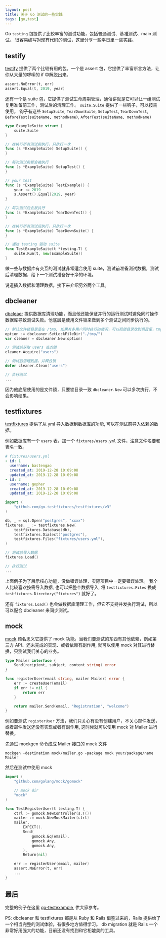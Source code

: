 ```yaml
---
layout: post
title: 关于 Go 测试的一些实践
tags: [go,test]
---
```


Go `testing` 包提供了比较丰富的测试功能，包括普通测试、基准测试、main 测试。
很容易编写对现有代码的测试，这里分享一些平日里一些实践。

## testify

[testify](https://github.com/stretchr/testify) 提供了两个比较有用的包。一个是 assert 包，它提供了丰富断言方法，让你从大量的啰嗦的 if 中解脱出来。

```go
assert.NoError(t, err)
assert.Equal(t, 2019, year)
```

还有一个是 suite 包，它提供了测试生命周期管理，通俗讲就是它可以让一组测试复用准备前工作，测试后的清理工作。
`suite.Suite` 提供了一些钩子，可以按需使用。
钩子有这些 `SetupSuite`, `TearDownSuite`, `SetupTest`, `TearDownTest`, `BeforeTest(suiteName, methodName)`, `AfterTest(suiteName, methodName)`

```go
type ExampleSuite struct {
    suite.Suite
}

// 在执行所有测试前执行，只执行一次
func (s *ExampleSuite) SetupSuite() {
}

// 每次测试前都会被执行
func (s *ExampleSuite) SetupTest() {
}

// your test
func (s *ExampleSuite) TestExample() {
    year := 2019
    s.Assert().Equal(2019, year)
}

// 每次测试后会被执行
func (s *ExampleSuite) TearDownTest() {
}

// 在执行所有测试后执行，只执行一次
func (s *ExampleSuite) TearDownSuite() {
}

// 通过 testing 驱动 suite
func TestExampleSuite(t *testing.T) {
    suite.Run(t, new(ExampleSuite))
}
```

做一些与数据库有交互的测试就非常适合使用 suite，测试前准备测试数据，测试后清理数据，给下一个测试准备好干净的环境。

说道插入数据和清理数据，接下来介绍另外两个工具。

## dbcleaner

[dbcleaer](https://github.com/khaiql/dbcleaner) 提供数据库清理功能，而且他还能保证并行的运行测试时避免同时操作数据库导致测试失败。他底层是使用文件锁来做到多个测试之间同步执行的。

```go
// 默认文件锁目录是在 /tmp, 如果有多用户同时执行的情况，可以把锁目录改到项目里，tmp 加到 .gitignore 里不要提交就好了
option := dbcleaner.SetLockFileDir("./tmp/")
var cleaner = dbcleaner.New(option)

// 测试前获取 users 表的锁
cleaner.Acquire("users")

// 测试后清理数据，并释放锁
defer cleaner.Clean("users")

// 执行测试
...
```

因为他底层使用的是文件锁，只要锁目录一致 `dbcleaner.New` 可以多次执行，不会影响结果。

## testfixtures

[testfixtures](https://github.com/go-testfixtures/testfixtures) 提供了从 yml 导入数据到数据库的功能, 可以在测试前导入依赖的数据。

例如数据库有一个 `users` 表，加一个 `fixtures/users.yml` 文件，注意文件名要和表名一致。

```yaml
# fixtures/users.yml
- id: 1
  username: bastengao
  created_at: 2019-12-28 10:09:08
  updated_at: 2019-12-28 10:09:08
- id: 2
  username: gopher
  created_at: 2019-12-28 10:09:08
  updated_at: 2019-12-28 10:09:08
```

```go
import (
    "github.com/go-testfixtures/testfixtures/v3"
)

db, _ = sql.Open("postgres", "xxxx")
fixtures, _ := testfixtures.New(
    testfixtures.Database(db),
    testfixtures.Dialect("postgres"),
    testfixtures.Files("fixtures/users.yml"),
)

// 测试前导入数据
fixtures.Load()

// 执行测试
...
```

上面例子为了展示核心功能，没做错误处理，实际项目中一定要错误处理。
我个人比较喜欢按需导入数据, 也可以把整个数据导入, 将 `testfixtures.Files` 换成 `testfixtures.Directory("fixtures")` 就好了。

还有 `fixtures.Load()` 也会做数据库清理工作，但它不支持并发执行测试，所以可以配合 dbcleaner 来同步测试。

## mock

[mock](https://github.com/golang/mock) 顾名思义它提供了 mock 功能。当我们要测试的东西有其他依赖，例如第三方 API、还未完成的实现、或者依赖有副作用, 就可以使用 mock 对其进行替换，只测试我们关心的业务。

```go
type Mailer interface {
    Send(recipient, subject, content string) error
}

func registerUser(email string, mailer Mailer) error {
    err := createUser(email)
    if err != nil {
        return err
    }

    return mailer.Send(email, "Registration", "welcome")
}
```

例如要测试 `registerUser` 方法，我们只关心有没有创建用户，不关心邮件发送，或者邮件发送还没有实现或者有副作用, 这时候就可以使用 mock 对 Mailer 进行替换。

先通过 mockgen 命令成成 Mailer 接口的 mock 文件

    mockgen -destination mock/mailer.go -package mock your/package/name Mailer

然后在测试中使用 mock

```go
import (
    "github.com/golang/mock/gomock"

    // mock dir
    "mock"
)

func TestRegisterUser(t testing.T) {
    ctrl := gomock.NewController(s.T())
    mailer := mock.NewMockMailer(ctrl)
    mailer.
        EXPECT().
        Send(
            gomock.Eq(email),
            gomock.Any,
            gomock.Any,
        ).
        Return(nil)

    err := registerUser(email, mailer)
    assert.NoError(t, err)
    ...
}
```

## 最后

完整的例子在这里 [go-testexample](https://github.com/bastengao/go-test-example), 供大家参考。

PS: dbcleaner 和 testfixtures 都是从 Ruby 和 Rails 借鉴过来的，Rails 提供给了一个相当完整的测试体验，有很多地方值得学习。
db migration 就是 Rails 一个非常好用强大的功能，目前还没有找到和它相媲美的工具。
